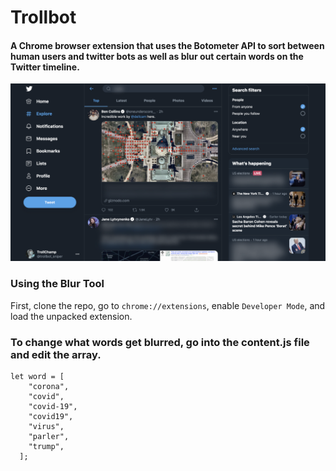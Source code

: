# Trollbot

#### A Chrome browser extension that uses the Botometer API to sort between human users and twitter bots as well as blur out certain words on the Twitter timeline.

![BlurTool](demo.png)

### Using the Blur Tool

First, clone the repo, go to `chrome://extensions`, enable `Developer Mode`, and load the unpacked extension.

### To change what words get blurred, go into the content.js file and edit the array.

```
let word = [
    "corona",
    "covid",
    "covid-19",
    "covid19",
    "virus",
    "parler",
    "trump",
  ];
```

